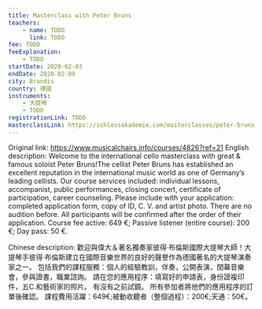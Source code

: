 ```yaml
---
title: Masterclass with Peter Bruns
teachers:
	- name: TODO
	  link: TODO
fee: TODO
feeExplanation: 
	- TODO
startDate: 2020-02-03
endDate: 2020-02-09
city: Brandis
country: 德國
instruments:
	- 大提琴
	- TODO
registrationLink: TODO
masterclassLink: https://schlossakademie.com/masterclasses/peter-bruns
---
```

Original link: https://www.musicalchairs.info/courses/4826?ref=21
English description:
Welcome to the international cello masterclass with great & famous soloist Peter Bruns!The cellist Peter Bruns has established an excellent reputation in the international music world as one of Germany’s leading cellists.
Our course services included: individual lessons, accompanist, public performances, closing concert, certificate of participation, career counseling.
 Please include with your application: completed application form, copy of ID, C.
V.
 and artist photo.
 There are no audition before.
 All participants will be confirmed after the order of their application.
 Course fee active: 649 €; Passive listener (entire course): 200 €; Day pass: 50 €.


Chinese description:
歡迎與偉大＆著名獨奏家彼得·布倫斯國際大提琴大師！大提琴手彼得·布倫斯建立在國際音樂世界的良好的聲譽作為德國著名的大提琴演奏家之一。
包括我們的課程服務：個人的經驗教訓，伴奏，公開表演，閉幕音樂會，參與證書，職業諮詢。
請在您的應用程序：填寫好的申請表，身份證複印件，五C.和藝術家的照片。
有沒有之前試鏡。
所有參加者將他們的應用程序的訂單後確認。
課程費用活躍：649€;被動收聽者（整個過程）：200€;天通：50€。

